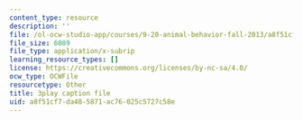 ```yaml
---
content_type: resource
description: ''
file: /ol-ocw-studio-app/courses/9-20-animal-behavior-fall-2013/a8f51cf7da485871ac76025c5727c58e_472226.vtt
file_size: 6089
file_type: application/x-subrip
learning_resource_types: []
license: https://creativecommons.org/licenses/by-nc-sa/4.0/
ocw_type: OCWFile
resourcetype: Other
title: 3play caption file
uid: a8f51cf7-da48-5871-ac76-025c5727c58e
---
```

